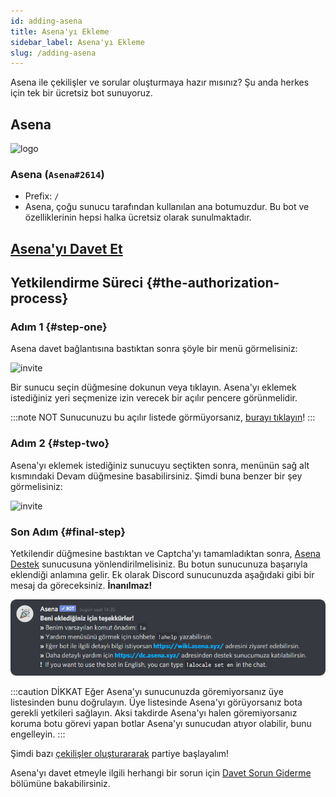 ```yaml
---
id: adding-asena
title: Asena'yı Ekleme
sidebar_label: Asena'yı Ekleme
slug: /adding-asena
---
```

Asena ile çekilişler ve sorular oluşturmaya hazır mısınız? Şu anda herkes için tek bir ücretsiz bot sunuyoruz.

## Asena

![logo](../../../static/img/dark-logo.png)

<h3>Asena (<code>Asena#2614</code>)</h3>

* Prefix: `/`
* Asena, çoğu sunucu tarafından kullanılan ana botumuzdur. Bu bot ve özelliklerinin hepsi halka ücretsiz olarak
  sunulmaktadır.

<h2>
    <a href="https://invite.asena.xyz">Asena'yı Davet Et</a>
</h2>

## Yetkilendirme Süreci {#the-authorization-process}

### Adım 1 {#step-one}

Asena davet bağlantısına bastıktan sonra şöyle bir menü görmelisiniz:

![invite](../../../static/img/docs/adding/invite-1.png)

Bir sunucu seçin düğmesine dokunun veya tıklayın. Asena'yı eklemek istediğiniz yeri seçmenize izin verecek bir açılır pencere
görünmelidir. 

:::note NOT
Sunucunuzu bu açılır listede görmüyorsanız, [burayı tıklayın](/docs/general/invite-troubleshooting)!
:::

### Adım 2 {#step-two}

Asena'yı eklemek istediğiniz sunucuyu seçtikten sonra, menünün sağ alt kısmındaki Devam düğmesine basabilirsiniz. Şimdi
buna benzer bir şey görmelisiniz:

![invite](../../../static/img/docs/adding/invite-2.png)

### Son Adım {#final-step}

Yetkilendir düğmesine bastıktan ve Captcha'yı tamamladıktan sonra, [Asena Destek](https://dc.asena.xyz) sunucusuna
yönlendirilmelisiniz. Bu botun sunucunuza başarıyla eklendiği anlamına gelir. Ek olarak Discord sunucunuzda aşağıdaki
gibi bir mesaj da göreceksiniz. **İnanılmaz!**

![invite](../../../static/img/docs/adding/invite-3.png)

:::caution DİKKAT 
Eğer Asena'yı sunucunuzda göremiyorsanız üye listesinden bunu doğrulayın. Üye listesinde Asena'yı
görüyorsanız bota gerekli yetkileri sağlayın. Aksi takdirde Asena'yı halen göremiyorsanız koruma botu görevi yapan
botlar Asena'yı sunucudan atıyor olabilir, bunu engelleyin.
:::

Şimdi bazı [çekilişler oluşturararak](/docs/commands/create) partiye başlayalım!

Asena'yı davet etmeyle ilgili herhangi bir sorun için [Davet Sorun Giderme](/docs/general/invite-troubleshooting)
bölümüne bakabilirsiniz.
